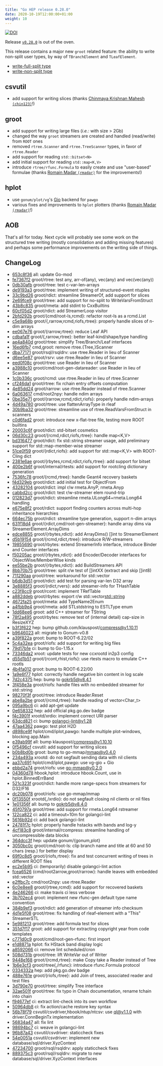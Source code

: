 ```yaml
---
title: "Go HEP release 0.28.0"
date: 2020-10-19T12:00:00+01:00
weight: 10
---
```


[![DOI](https://zenodo.org/badge/DOI/10.5281/zenodo.4106583.svg)](https://doi.org/10.5281/zenodo.4106583)

Release [`v0.28.0`](https://github.com/go-hep/hep/tree/v0.28.0) is out of the oven.

This release contains a major new `groot` related feature: the ability to write non-split user types, by way of `TBranchElement` and `TLeafElement`.

- [write-full-split type](https://pkg.go.dev/go-hep.org/x/hep@v0.28.0/groot/rtree#example-package-CreateEventNtupleFullSplit)
- [write-non-split type](https://pkg.go.dev/go-hep.org/x/hep@v0.28.0/groot/rtree#example-package-CreateEventNtupleNoSplit)

## csvutil

- add support for writing slices (thanks [Chinmaya Krishnan Mahesh `(chin123)`](https://github.com/chin123)!)

## groot

- add support for writing large files (_i.e.:_ with size > 2Gb)
- changed the way `groot` streamers are created and handled (read/write) from `ROOT` ones
- removed `rtree.Scanner` and `rtree.TreeScanner` types, in favor of `rtree.Reader`
- add support for reading `std::bitset<N>`
- add initial support for reading `std::map<K,V>`
- introduce `rtree/rfunc.Formula` to easily create and use "user-based" formulae (thanks [Romain Madar `(rmadar)`](https://github.com/rmadar) for the improvements!)

## hplot

- use `gonum/plot/vg`'s [Gio](https://gioui.org/) backend for `pawgo`
- various fixes and improvements to `hplot` plotters (thanks [Romain Madar `(rmadar)`](https://github.com/rmadar)!)

## AOB

That's all for today.
Next cycle will probably see some work on the structured tree writing (mostly consolidation and adding missing features) and perhaps some performance improvements on the writing side of things.

## ChangeLog

* [653c8f36](/commit/653c8f36) all: update Go-mod
* [fe7367f2](/commit/fe7367f2) groot/rtree: test any, arr-of(any), vec(any) and vec(vec(any))
* [0db30afb](/commit/0db30afb) groot/rtree: test c-var-len-arrays
* [de9193a3](/commit/de9193a3) groot/rtree: implement writing of structured-event ntuples
* [33c9bd26](/commit/33c9bd26) groot/rdict: streamline StreamerOf, add support for slices
* [2e69fce9](/commit/2e69fce9) groot/rtree: add support for no-split to WriteVarsFromStruct
* [43b8c835](/commit/43b8c835) groot/rmeta: add stdint to CxxBuiltins
* [60cf05d2](/commit/60cf05d2) groot/rdict: add StreamerLoop visitor
* [2bfd292b](/commit/2bfd292b) groot/{cmd/root-ls,rcmd}: refactor root-ls as a rcmd.List
* [c5e9a68b](/commit/c5e9a68b) groot/{,rarrow,rcmd,riofs,rtree}: properly handle slices of n-dim arrays
* [ee067e76](/commit/ee067e76) groot/{rarrow,rtree}: reduce Leaf API
* [cdbafa1f](/commit/cdbafa1f) groot/{,rarrow,rtree}: better leaf-kind/shape/type handling
* [ae4a840d](/commit/ae4a840d) groot/rtree: simplify Tree/Branch/Leaf interfaces
* [16ed6fb7](/commit/16ed6fb7) cmd,groot: remove rtree.{Tree,}Scanner
* [dba77171](/commit/dba77171) groot/rsql/rsqldrv: use rtree.Reader in lieu of Scanner
* [d6ee5e87](/commit/d6ee5e87) groot/rsrv: use rtree.Reader in lieu of Scanner
* [eed0f08c](/commit/eed0f08c) groot/rtree: use Reader in lieu of Scanner
* [a3988c10](/commit/a3988c10) groot/cmd/root-gen-datareader: use Reader in lieu of Scanner
* [1c0b336c](/commit/1c0b336c) groot/rcmd: use rtree.Reader in lieu of rtree.Scanner
* [cf246da1](/commit/cf246da1) groot/rtree: fix rchain entry offsets computation
* [4e85dd24](/commit/4e85dd24) groot/rarrow: use rtree.Reader instead of rtree.Scanner
* [6a063617](/commit/6a063617) cmd/root2npy: handle ndim arrays
* [0be35e71](/commit/0be35e71) groot/{rarrow,rcmd,rdict,riofs}: properly handle ndim-arrays
* [4d49a780](/commit/4d49a780) groot/rtree: use flattenArrayType in rleaf
* [30b9ba32](/commit/30b9ba32) groot/rtree: streamline use of rtree.ReadVarsFromStruct in scanners
* [c0d6fad2](/commit/c0d6fad2) groot: introduce new x-flat-tree file, testing more ROOT builtins
* [20003c6f](/commit/20003c6f) groot/rdict: std-bitset cosmetics
* [06d30c23](/commit/06d30c23) groot/{rcmd,rdict,riofs,rtree}: handle map<K,V>
* [bd316477](/commit/bd316477) groot/rdict: fix std::string streamer usage, add preliminary support for std::map-member-wise streamer
* [51ce0f59](/commit/51ce0f59) groot/{rdict,riofs}: add support for std::map<K,V> with ROOT-Cling dict
* [2381e6ae](/commit/2381e6ae) groot/{rbytes,rcmd,rdict,riofs,rtree}: add support for bitset
* [400e2b6f](/commit/400e2b6f) groot/internal/rtests: add support for rootcling dictionary generation
* [7536fc78](/commit/7536fc78) groot/{rcmd,rtree}: handle Geant4 recovery baskets
* [f4d329eb](/commit/f4d329eb) groot/rdict: add initial test for ObjectFrom
* [43282104](/commit/43282104) groot/rdict: impl r/w rmeta.AnyP, rmeta.Anyp
* [cabbd2cc](/commit/cabbd2cc) groot/rdict: test r/w-streamer elem round-trip
* [012823d7](/commit/012823d7) groot/rdict: streamline rmeta.ULong64+rmeta.Long64 handling
* [e675e8f2](/commit/e675e8f2) groot/rdict: support finding counters across multi-hop inheritance hierarchies
* [664ec75b](/commit/664ec75b) groot/rdict: streamline type generation, support n-dim arrays
* [631f18d4](/commit/631f18d4) groot/{rdict,cmd/root-gen-streamer}: handle array dims via StreamerElement.ArrayDims
* [edce8855](/commit/edce8855) groot/{rbytes,rdict}: add ArrayDims() []int to StreamerElement
* [d5b19154](/commit/d5b19154) groot/{rcmd,rdict,rtree}: introduce R/W-streamers
* [19855690](/commit/19855690) groot/rbytes: extend StreamerInfo interface, introduce Binder and Counter interfaces
* [f50205ac](/commit/f50205ac) groot/{rbytes,rdict}: add Encoder/Decoder interfaces for ObjectWise/MemberWise kinds
* [ee55be2b](/commit/ee55be2b) groot/{rbytes,rdict}: add BuildStreamers API
* [8bb70b75](/commit/8bb70b75) groot/rtree: split r/w test of []intXX (extract and skip []int8)
* [711290aa](/commit/711290aa) groot/rtree: workaround for std::vector<TString>
* [b6db3d51](/commit/b6db3d51) groot/rdict: add test for parsing var-len D32 array
* [3e8885f3](/commit/3e8885f3) groot/{rdict,rvers}: add streamer-info for THashTable
* [c23f8cc9](/commit/c23f8cc9) groot/rcont: implement TRefTable
* [a882ddeb](/commit/a882ddeb) groot/rbytes: export r/w std::vector<std::string>
* [4672fa25](/commit/4672fa25) groot/rmeta: add TypeName2Enum
* [a4fbb9e4](/commit/a4fbb9e4) groot/rmeta: add STLstdstring to ESTLType enum
* [1dd68ee6](/commit/1dd68ee6) groot: add C++ streamer for TString
* [78f2a495](/commit/78f2a495) groot/rbytes: remove test of (internal detail) cap-size in ResizeXYZ
* [b3f3f622](/commit/b3f3f622) hep: bump github.com/klauspost/compress@v1.10.11
* [b9646023](/commit/b9646023) all: migrate to Gonum-v0.8
* [a39f822a](/commit/a39f822a) groot: bump to ROOT-6.22/02
* [5c4a32ea](/commit/5c4a32ea) groot/riofs: add support for writing big files
* [79d17b1e](/commit/79d17b1e) ci: bump to Go-1.15.x
* [73346da2](/commit/73346da2) xroot: update tests for new ccxrootd in2p3 config
* [d55d1b51](/commit/d55d1b51) groot/{rcont,rhist,riofs}: use rtests macro to emulate C++ rootls
* [4b4fa012](/commit/4b4fa012) groot: bump to ROOT-6.22/00
* [1a9e6f77](/commit/1a9e6f77) hplot: correctly handle negative bin content in log scale
* [7d2c4375](/commit/7d2c4375) hep: bump to gokrb5@v8.4.1
* [3f458e3a](/commit/3f458e3a) groot/riofs: handle files with no embedded streamer for std::string
* [98270f3f](/commit/98270f3f) groot/rtree: introduce Reader.Reset
* [abe8a2be](/commit/abe8a2be) groot/{rcmd,rtree}: handle reading of vector<Char_t>
* [095a9bc6](/commit/095a9bc6) ci: add apt-get update
* [0e658332](/commit/0e658332) hep: add official pkg.go.dev badge
* [f4c3901f](/commit/f4c3901f) xrootd/xrdio: implement correct URI parser
* [63dcd821](/commit/63dcd821) ci: bump golangci-lint@v1.28
* [47aa4362](/commit/47aa4362) pawgo: test plot H2D
* [d898ce9f](/commit/d898ce9f) hplot/cmd/iplot,pawgo: handle multiple plot-windows, blocking app.Main
* [e39ab99f](/commit/e39ab99f) all: bump klauspost/compress@v1.10.10
* [0f5496cf](/commit/0f5496cf) csvutil: add support for writing slices
* [b0b8bd0b](/commit/b0b8bd0b) groot: bump to go-mmap/mmap@v0.4.0
* [234a493a](/commit/234a493a) xrootd: do not segfault sending data with nil clients
* [aa37c691](/commit/aa37c691) hplot/cmd/iplot,pawgo: use vg-gio + Gio
* [ebbd2a74](/commit/ebbd2a74) groot/riofs: use go-mmap@v0.2.0
* [04360d78](/commit/04360d78) hbook,hplot: introduce hbook.Count, use in hplot.BinnedErrBand
* [521c323f](/commit/521c323f) groot/rdict: handle more range-specs from streamers for D32/F16
* [dc20b078](/commit/dc20b078) groot/riofs: use go-mmap/mmap
* [0f13550f](/commit/0f13550f) xrootd{,/xrdio}: do not segfault closing nil clients or nil files
* [1e01356f](/commit/1e01356f) all: bump to gokrb5@v8.4.0
* [45f0797a](/commit/45f0797a) groot/rtree: add support for rmeta.Long64 rstreamer
* [122ca822](/commit/122ca822) ci: add a timeout=10m for golangci-lint
* [5616b92d](/commit/5616b92d) ci: add back golangci-lint
* [24781f7c](/commit/24781f7c) hplot: properly handle hstacks with bands and log-y
* [4cf183c8](/commit/4cf183c8) groot/internal/rcompress: streamline handling of uncompressible data blocks
* [364dcc3f](/commit/364dcc3f) hep: update gonum/{gonum,plot}
* [3050bc0c](/commit/3050bc0c) groot/cmd/root-ls: clip branch name and title at 60 and 50 chars (resp.) for better display
* [69f0c8d5](/commit/69f0c8d5) groot/{riofs,rtree}: fix and test concurrent writing of trees in different ROOT files
* [ec2e5b95](/commit/ec2e5b95) ci: (temporarily) disable golangci-lint action
* [fcea6526](/commit/fcea6526) {cmd/root2arrow,groot/rarrow}: handle leaves with embedded std::vector<T>
* [e2ffbc7c](/commit/e2ffbc7c) cmd/root2npy: use rtree.Reader
* [6c0e8ee8](/commit/6c0e8ee8) groot/{rtree,rcmd}: add support for recovered baskets
* [4e246266](/commit/4e246266) ci: make travis ci less verbose
* [3b702ec4](/commit/3b702ec4) groot: implement new rfunc-gen default type name convention
* [384b9ef3](/commit/384b9ef3) groot/rdict: add generation of streamer info checksum
* [4d1e5f08](/commit/4d1e5f08) groot/rtree: fix handling of rleaf-element with a "This" StreamerSTL
* [5e981213](/commit/5e981213) groot/rtree: add formula test for slices
* [351d7f17](/commit/351d7f17) groot: add support for extracting copyright year from code templates
* [c771d0c9](/commit/c771d0c9) groot/cmd/root-gen-rfunc: first import
* [e1d8871a](/commit/e1d8871a) hplot: fix HStack band display logic
* [a8592066](/commit/a8592066) ci: remove lint scheduled/cron
* [508d731b](/commit/508d731b) groot/rtree: lift WriteVar out of Writer
* [9448e168](/commit/9448e168) groot/{rcmd,rtree}: make Copy take a Reader instead of Tree
* [1b6e3cf3](/commit/1b6e3cf3) groot/rtree{,/rfunc}: introduce rfunc.Formula protocol
* [0334332a](/commit/0334332a) hep: add pkg.go.dev badge
* [488e761e](/commit/488e761e) groot/{riofs,rtree}: add Join of trees, associated reader and test files
* [3d790e70](/commit/3d790e70) groot/rtree: simplify Tree interface
* [32ae501f](/commit/32ae501f) groot/rtree: fix typo in Chain documentation, rename tchain into chain
* [f94677ef](/commit/f94677ef) ci: extract lint-check into its own workflow
* [50964db8](/commit/50964db8) ci: fix action/cache restore key syntax
* [56b78f79](/commit/56b78f79) csvutil/csvdriver,hbook/ntup/ntcsv: use ql@v1.1.0 with driver.ConnBeginTx implementation
* [56834a47](/commit/56834a47) all: fix lint
* [98694bc7](/commit/98694bc7) ci: weave in golangci-lint
* [96b87a43](/commit/96b87a43) csvutil/csvdriver: staticcheck fixes
* [54e0051a](/commit/54e0051a) csvutil/csvdriver: implement new database/sql/driver.XyzContext
* [47234700](/commit/47234700) groot/rsql/rsqldrv: apply staticcheck fixes
* [889375c3](/commit/889375c3) groot/rsql/rsqldrv: migrate to new database/sql/driver.XyzContext interfaces

